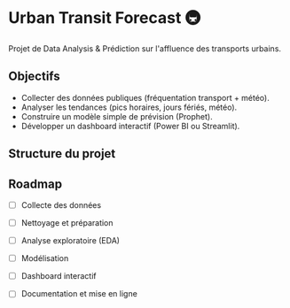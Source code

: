 # Urban Transit Forecast 🚇

Projet de Data Analysis & Prédiction sur l'affluence des transports urbains.

## Objectifs
- Collecter des données publiques (fréquentation transport + météo).
- Analyser les tendances (pics horaires, jours fériés, météo).
- Construire un modèle simple de prévision (Prophet).
- Développer un dashboard interactif (Power BI ou Streamlit).

## Structure du projet

## Roadmap
- [ ] Collecte des données
- [ ] Nettoyage et préparation
- [ ] Analyse exploratoire (EDA)
- [ ] Modélisation
- [ ] Dashboard interactif
- [ ] Documentation et mise en ligne

